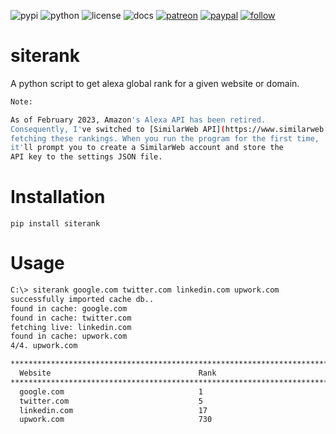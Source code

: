 ![pypi](https://img.shields.io/pypi/v/siterank.svg)
![python](https://img.shields.io/pypi/pyversions/siterank.svg)
![license](https://img.shields.io/github/license/prahladyeri/siterank.svg)
![docs](https://readthedocs.org/projects/siterank/badge/?version=latest)
[![patreon](https://img.shields.io/badge/Patreon-brown.svg?logo=patreon)](https://www.patreon.com/prahladyeri)
[![paypal](https://img.shields.io/badge/PayPal-blue.svg?logo=paypal)](https://paypal.me/prahladyeri)
[![follow](https://img.shields.io/twitter/follow/prahladyeri.svg?style=social)](https://twitter.com/prahladyeri)

# siterank
A python script to get alexa global rank for a given website or domain.

```bash
Note:

As of February 2023, Amazon's Alexa API has been retired.
Consequently, I've switched to [SimilarWeb API](https://www.similarweb.com/corp/ranking-api/)'s free-tier for
fetching these rankings. When you run the program for the first time,
it'll prompt you to create a SimilarWeb account and store the 
API key to the settings JSON file.
```

# Installation

	pip install siterank

# Usage

```bash
C:\> siterank google.com twitter.com linkedin.com upwork.com
successfully imported cache db..
found in cache: google.com
found in cache: twitter.com
fetching live: linkedin.com
found in cache: upwork.com
4/4. upwork.com

********************************************************************************
  Website                                 Rank
********************************************************************************
  google.com                              1
  twitter.com                             5
  linkedin.com                            17
  upwork.com                              730
```